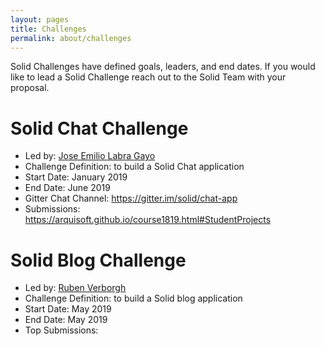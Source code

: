 ```yaml
---
layout: pages
title: Challenges
permalink: about/challenges
---
```


Solid Challenges have defined goals, leaders, and end dates. If you would like to lead a Solid Challenge reach out to the Solid Team with your proposal. 

# Solid Chat Challenge 
* Led by: [Jose Emilio Labra Gayo](https://github.com/labra)
* Challenge Definition: to build a Solid Chat application 
* Start Date: January 2019 
* End Date: June 2019 
* Gitter Chat Channel: https://gitter.im/solid/chat-app 
* Submissions: https://arquisoft.github.io/course1819.html#StudentProjects

# Solid Blog Challenge
* Led by: [Ruben Verborgh](https://github.com/RubenVerborgh)
* Challenge Definition: to build a Solid blog application 
* Start Date: May 2019
* End Date: May 2019 
* Top Submissions: 
